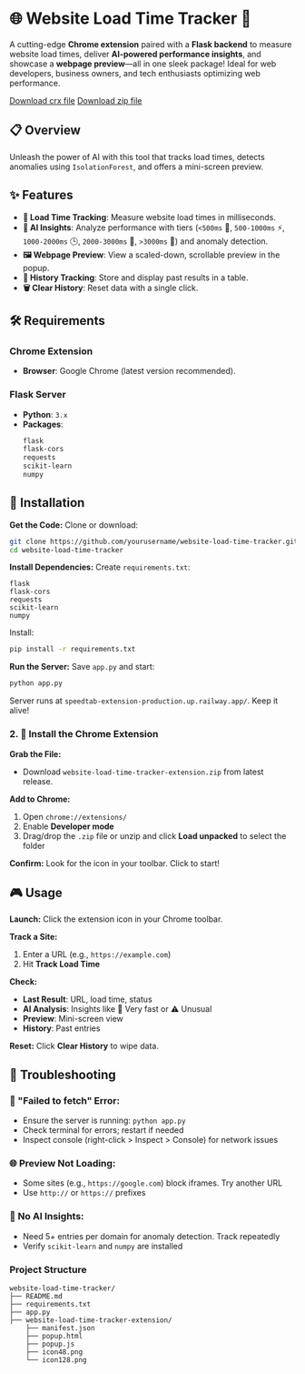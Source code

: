 # 🌐 Website Load Time Tracker 🚀

A cutting-edge **Chrome extension** paired with a **Flask backend** to measure website load times, deliver **AI-powered performance insights**, and showcase a **webpage preview**—all in one sleek package! Ideal for web developers, business owners, and tech enthusiasts optimizing web performance.


[Download crx file](https://github.com/akshattalwar001/SpeedTab-Extension/blob/main/website-load-time-tracker-extension.crx)
[Download zip file](https://github.com/akshattalwar001/SpeedTab-Extension/blob/main/website-load-time-tracker-extension.pem)

## 📋 Overview

Unleash the power of AI with this tool that tracks load times, detects anomalies using `IsolationForest`, and offers a mini-screen preview.

## ✨ Features

- **📏 Load Time Tracking**: Measure website load times in milliseconds.
- **🤖 AI Insights**: Analyze performance with tiers (`<500ms` 🚀, `500-1000ms` ⚡, `1000-2000ms` 🕒, `2000-3000ms` 🐢, `>3000ms` 🦥) and anomaly detection.
- **🖼️ Webpage Preview**: View a scaled-down, scrollable preview in the popup.
- **📜 History Tracking**: Store and display past results in a table.
- **🗑️ Clear History**: Reset data with a single click.

## 🛠️ Requirements

### Chrome Extension
- **Browser**: Google Chrome (latest version recommended).

### Flask Server
- **Python**: `3.x`
- **Packages**: 
  ```bash
  flask
  flask-cors
  requests
  scikit-learn
  numpy
  ```

## 🚀 Installation


**Get the Code:**
Clone or download:
```bash
git clone https://github.com/yourusername/website-load-time-tracker.git
cd website-load-time-tracker
```

**Install Dependencies:**
Create `requirements.txt`:
```text
flask
flask-cors
requests
scikit-learn
numpy
```

Install:
```bash
pip install -r requirements.txt
```

**Run the Server:**
Save `app.py` and start:
```bash
python app.py
```
Server runs at `speedtab-extension-production.up.railway.app/`. Keep it alive!

### 2. 🔧 Install the Chrome Extension

**Grab the File:**
- Download `website-load-time-tracker-extension.zip` from latest release.

**Add to Chrome:**
1. Open `chrome://extensions/`
2. Enable **Developer mode**
3. Drag/drop the `.zip` file or unzip and click **Load unpacked** to select the folder

**Confirm:**
Look for the icon in your toolbar. Click to start!

## 🎮 Usage

**Launch:**
Click the extension icon in your Chrome toolbar.

**Track a Site:**
1. Enter a URL (e.g., `https://example.com`)
2. Hit **Track Load Time**

**Check:**
- **Last Result**: URL, load time, status
- **AI Analysis**: Insights like 🚀 Very fast or ⚠️ Unusual
- **Preview**: Mini-screen view
- **History**: Past entries

**Reset:**
Click **Clear History** to wipe data.

## 🐛 Troubleshooting

### 🔴 "Failed to fetch" Error:
- Ensure the server is running: `python app.py`
- Check terminal for errors; restart if needed
- Inspect console (right-click > Inspect > Console) for network issues

### 🌐 Preview Not Loading:
- Some sites (e.g., `https://google.com`) block iframes. Try another URL
- Use `http://` or `https://` prefixes

### 🤔 No AI Insights:
- Need 5+ entries per domain for anomaly detection. Track repeatedly
- Verify `scikit-learn` and `numpy` are installed


### Project Structure
```
website-load-time-tracker/
├── README.md
├── requirements.txt
├── app.py
├── website-load-time-tracker-extension/
    ├── manifest.json
    ├── popup.html
    ├── popup.js
    ├── icon48.png
    └── icon128.png

```
